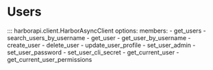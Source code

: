 # Users

::: harborapi.client.HarborAsyncClient
    options:
        members:
        - get_users
        - search_users_by_username
        - get_user
        - get_user_by_username
        - create_user
        - delete_user
        - update_user_profile
        - set_user_admin
        - set_user_password
        - set_user_cli_secret
        - get_current_user
        - get_current_user_permissions
